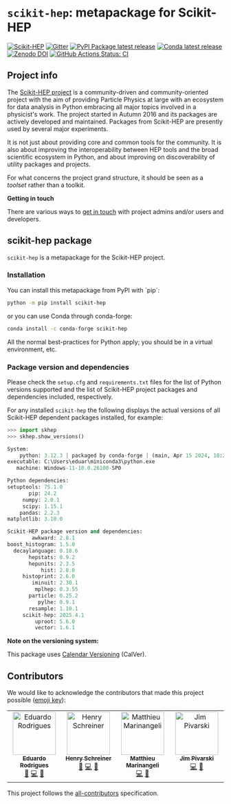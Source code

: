 # `scikit-hep`: metapackage for Scikit-HEP

[![Scikit-HEP](https://scikit-hep.org/assets/images/Scikit--HEP-Project-blue.svg)](https://scikit-hep.org/)
[![Gitter](https://img.shields.io/gitter/room/gitterHQ/gitter.svg)](https://gitter.im/Scikit-HEP/community)
[![PyPI Package latest release](https://img.shields.io/pypi/v/scikit-hep.svg)](https://pypi.python.org/pypi/scikit-hep)
[![Conda latest release](https://img.shields.io/conda/vn/conda-forge/scikit-hep.svg)](https://github.com/conda-forge/scikit-hep-feedstock)
[![Zenodo DOI](https://zenodo.org/badge/DOI/10.5281/zenodo.1043949.svg)](https://doi.org/10.5281/zenodo.1043949)
[![GitHub Actions Status: CI](https://github.com/scikit-hep/scikit-hep/workflows/CI/badge.svg)](https://github.com/scikit-hep/scikit-hep/actions?query=workflow%3ACI+branch%3Amain)

## Project info

The [Scikit-HEP project](http://scikit-hep.org/) is a community-driven
and community-oriented project with the aim of providing Particle
Physics at large with an ecosystem for data analysis in Python embracing
all major topics involved in a physicist\'s work. The project started in
Autumn 2016 and its packages are actively developed and maintained.
Packages from Scikit-HEP are presently used by several major experiments.

It is not just about providing core and common tools for the community.
It is also about improving the interoperability between HEP tools and
the broad scientific ecosystem in Python, and about improving on
discoverability of utility packages and projects.

For what concerns the project grand structure, it should be seen as a
*toolset* rather than a toolkit.

**Getting in touch**

There are various ways to [get in
touch](https://scikit-hep.org/getting-in-touch.html) with project admins
and/or users and developers.

## scikit-hep package

`scikit-hep` is a metapackage for the Scikit-HEP project.

### Installation

You can install this metapackage from PyPI with \`pip\`:

```bash
python -m pip install scikit-hep
```

or you can use Conda through conda-forge:

```bash
conda install -c conda-forge scikit-hep
```

All the normal best-practices for Python apply; you should be in a
virtual environment, etc.

### Package version and dependencies

Please check the `setup.cfg` and `requirements.txt` files for the list
of Python versions supported and the list of Scikit-HEP project packages
and dependencies included, respectively.

For any installed `scikit-hep` the following displays the actual
versions of all Scikit-HEP dependent packages installed, for example:

```python
>>> import skhep
>>> skhep.show_versions()

System:
    python: 3.12.3 | packaged by conda-forge | (main, Apr 15 2024, 18:20:11) [MSC v.1938 64 bit (AMD64)]
executable: C:\Users\eduar\miniconda3\python.exe
   machine: Windows-11-10.0.26100-SP0

Python dependencies:
setuptools: 75.1.0
       pip: 24.2
     numpy: 2.0.1
     scipy: 1.15.1
    pandas: 2.2.3
matplotlib: 3.10.0

Scikit-HEP package version and dependencies:
        awkward: 2.8.1
boost_histogram: 1.5.0
  decaylanguage: 0.18.6
       hepstats: 0.9.2
       hepunits: 2.3.5
           hist: 2.8.0
     histoprint: 2.6.0
        iminuit: 2.30.1
         mplhep: 0.3.55
       particle: 0.25.2
          pylhe: 0.9.1
       resample: 1.10.1
     scikit-hep: 2025.4.1
         uproot: 5.6.0
         vector: 1.6.1
```

**Note on the versioning system:**

This package uses [Calendar Versioning](https://calver.org/) (CalVer).

## Contributors

We would like to acknowledge the contributors that made this project possible ([emoji key](https://allcontributors.org/docs/en/emoji-key)):
<!-- ALL-CONTRIBUTORS-LIST:START - Do not remove or modify this section -->
<!-- prettier-ignore-start -->
<!-- markdownlint-disable -->
<table>
  <tbody>
    <tr>
      <td align="center" valign="top" width="14.28%"><a href="http://cern.ch/eduardo.rodrigues"><img src="https://avatars.githubusercontent.com/u/5013581?v=4?s=100" width="100px;" alt="Eduardo Rodrigues"/><br /><sub><b>Eduardo Rodrigues</b></sub></a><br /><a href="#maintenance-eduardo-rodrigues" title="Maintenance">🚧</a> <a href="https://github.com/scikit-hep/scikit-hep/commits?author=eduardo-rodrigues" title="Code">💻</a> <a href="https://github.com/scikit-hep/scikit-hep/commits?author=eduardo-rodrigues" title="Documentation">📖</a></td>
      <td align="center" valign="top" width="14.28%"><a href="http://iscinumpy.dev"><img src="https://avatars.githubusercontent.com/u/4616906?v=4?s=100" width="100px;" alt="Henry Schreiner"/><br /><sub><b>Henry Schreiner</b></sub></a><br /><a href="#maintenance-henryiii" title="Maintenance">🚧</a> <a href="https://github.com/scikit-hep/scikit-hep/commits?author=henryiii" title="Code">💻</a> <a href="https://github.com/scikit-hep/scikit-hep/commits?author=henryiii" title="Documentation">📖</a></td>
      <td align="center" valign="top" width="14.28%"><a href="https://github.com/marinang"><img src="https://avatars.githubusercontent.com/u/24250309?v=4?s=100" width="100px;" alt="Matthieu Marinangeli"/><br /><sub><b>Matthieu Marinangeli</b></sub></a><br /><a href="https://github.com/scikit-hep/scikit-hep/commits?author=marinang" title="Code">💻</a> <a href="https://github.com/scikit-hep/scikit-hep/commits?author=marinang" title="Documentation">📖</a></td>
      <td align="center" valign="top" width="14.28%"><a href="https://github.com/jpivarski"><img src="https://avatars.githubusercontent.com/u/1852447?v=4?s=100" width="100px;" alt="Jim Pivarski"/><br /><sub><b>Jim Pivarski</b></sub></a><br /><a href="https://github.com/scikit-hep/scikit-hep/commits?author=jpivarski" title="Code">💻</a> <a href="https://github.com/scikit-hep/scikit-hep/commits?author=jpivarski" title="Documentation">📖</a></td>
    </tr>
  </tbody>
</table>

<!-- markdownlint-restore -->
<!-- prettier-ignore-end -->

<!-- ALL-CONTRIBUTORS-LIST:END -->

This project follows the [all-contributors](https://github.com/all-contributors/all-contributors) specification.
